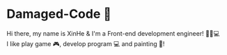 # Damaged-Code 👾

  Hi there, my name is XinHe & I'm a Front-end development engineer! 👾💓💻 <br/>
  I like play game 🎮, develop program 💻 and painting 🌌!<br/>
